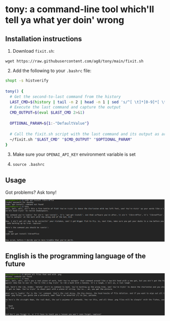 # tony: a command-line tool which'll tell ya what yer doin' wrong

## Installation instructions

1. Download `fixit.sh`:

`wget https://raw.githubusercontent.com/ag8/tony/main/fixit.sh`

2. Add the following to your `.bashrc` file:

```bash
shopt -s histverify

tony() {
  # Get the second-to-last command from the history
  LAST_CMD=$(history | tail -n 2 | head -n 1 | sed 's/^[ \t]*[0-9]*[ \t]*//')
  # Execute the last command and capture the output
  CMD_OUTPUT=$(eval $LAST_CMD 2>&1)
  
  OPTIONAL_PARAM=${1:-"DefaultValue"}
  
  # Call the fixit.sh script with the last command and its output as arguments
  ~/fixit.sh "$LAST_CMD" "$CMD_OUTPUT" "$OPTIONAL_PARAM"
}
```

3. Make sure your `OPENAI_API_KEY` environment variable is set

4. `source .bashrc`

## Usage

Got problems? Ask tony!

![alt text](https://github.com/ag8/tony/blob/main/tony-output.png?raw=true)



## English is the programming language of the future

![alt text](https://github.com/ag8/tony/blob/main/english.png?raw=true)

